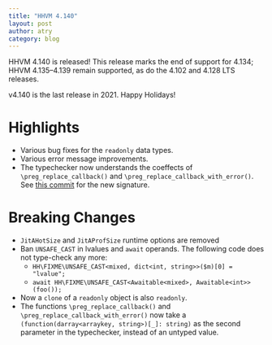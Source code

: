 ```yaml
---
title: "HHVM 4.140"
layout: post
author: atry
category: blog
---
```


HHVM 4.140 is released! This release marks the end of support for 4.134; HHVM
4.135&ndash;4.139 remain supported, as do the 4.102 and 4.128 LTS releases.

v4.140 is the last release in 2021. Happy Holidays!

# Highlights

- Various bug fixes for the `readonly` data types.
- Various error message improvements.
- The typechecker now understands the coeffects of `\preg_replace_callback()` and `\preg_replace_callback_with_error()`. See [this commit](https://github.com/facebook/hhvm/commit/c8f8f0c9eaf73612427476e46698aafbb3037c60) for the new signature.

# Breaking Changes

- `JitAHotSize` and `JitAProfSize` runtime options are removed
- Ban `UNSAFE_CAST` in lvalues and `await` operands. The following code does not type-check any more:
  - `HH\FIXME\UNSAFE_CAST<mixed, dict<int, string>>($m)[0] = "lvalue";`
  - `await HH\FIXME\UNSAFE_CAST<Awaitable<mixed>, Awaitable<int>>(foo());`
- Now a `clone` of a `readonly` object is also `readonly`.
- The functions `\preg_replace_callback()` and `\preg_replace_callback_with_error()` now take a `(function(darray<arraykey, string>)[_]: string)` as the second parameter in the typechecker, instead of an untyped value.
